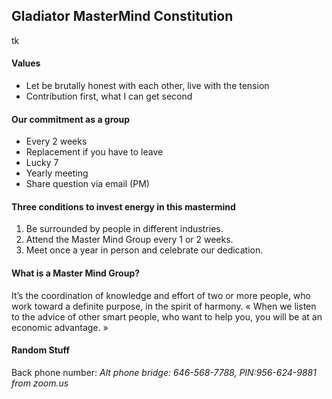 ## Gladiator MasterMind Constitution
tk

#### Values

- Let be brutally honest with each other, live with the tension
- Contribution first, what I can get second

#### Our commitment as a group

- Every 2 weeks
- Replacement if you have to leave
- Lucky 7
- Yearly meeting
- Share question via email (PM)

#### Three conditions to invest energy in this mastermind

1. Be surrounded by people in different industries.
2. Attend the Master Mind Group every 1 or 2 weeks.
3. Meet once a year in person and celebrate our dedication.

#### What is a Master Mind Group?

It’s the coordination of knowledge and effort of two or more people, who work toward a definite purpose, in the spirit of harmony. « When we listen to the advice of other smart people, who want to help you, you will be at an economic advantage. »

#### Random Stuff

Back phone number:  *Alt phone bridge: 646-568-7788, PIN:956-624-9881 from zoom.us*